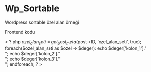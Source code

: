 # Wp_Sortable
Wordpress sortable özel alan örneği

Frontend kodu

< ? php
$ozel_alan_seti = get_post_meta($post->ID, 'ozel_alan_seti', true);
foreach($ozel_alan_seti as $ozel => $deger):
echo $deger['kolon_1']."<br>";
echo $deger['kolon_2']."<br>";
echo $deger['kolon_3']."<br>";
endforeach;
? >
